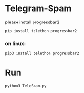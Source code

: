 # Telegram-Spam

please install progressbar2

```
pip install telethon progressbar2
```
### on linux:
```
pip3 install telethon progressbar2
```

# Run

```
python3 TeleSpam.py
```
